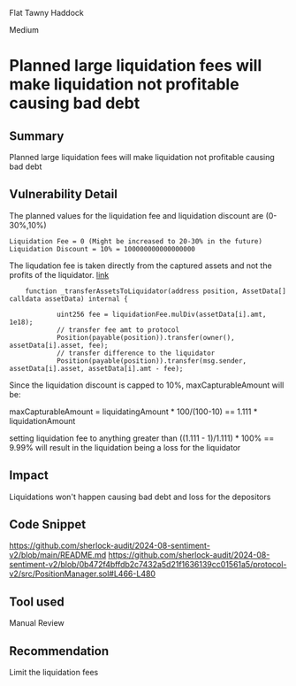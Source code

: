 Flat Tawny Haddock

Medium

# Planned large liquidation fees will make liquidation not profitable causing bad debt

## Summary
Planned large liquidation fees will make liquidation not profitable causing bad debt

## Vulnerability Detail
The planned values for the liquidation fee and liquidation discount are (0-30%,10%) 
```solidity
Liquidation Fee = 0 (Might be increased to 20-30% in the future)
Liquidation Discount = 10% = 100000000000000000
```

The liqudation fee is taken directly from the captured assets and not the profits of the liquidator. 
[link](https://github.com/sherlock-audit/2024-08-sentiment-v2/blob/0b472f4bffdb2c7432a5d21f1636139cc01561a5/protocol-v2/src/PositionManager.sol#L466-L480)
```solidity
    function _transferAssetsToLiquidator(address position, AssetData[] calldata assetData) internal {
       
            uint256 fee = liquidationFee.mulDiv(assetData[i].amt, 1e18);
            // transfer fee amt to protocol
            Position(payable(position)).transfer(owner(), assetData[i].asset, fee);
            // transfer difference to the liquidator
            Position(payable(position)).transfer(msg.sender, assetData[i].asset, assetData[i].amt - fee);
```
Since the liquidation discount is capped to 10%, maxCapturableAmount will be:

maxCapturableAmount = liquidatingAmount * 100/(100-10) == 1.111 * liquidationAmount

setting liquidation fee to anything greater than ((1.111 - 1)/1.111) * 100% == 9.99% will result in the liquidation being a loss for the liquidator

## Impact
Liquidations won't happen causing bad debt and loss for the depositors

## Code Snippet
https://github.com/sherlock-audit/2024-08-sentiment-v2/blob/main/README.md
https://github.com/sherlock-audit/2024-08-sentiment-v2/blob/0b472f4bffdb2c7432a5d21f1636139cc01561a5/protocol-v2/src/PositionManager.sol#L466-L480

## Tool used
Manual Review

## Recommendation
Limit the liquidation fees